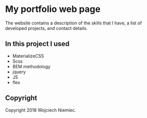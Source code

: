 # My portfolio web page
 The website contains a description of the skills that I have, a list of developed projects, and contact details.
 ## In this project I used
 - MaterializeCSS
 - Scss
 - BEM methodology 
 - jquery
 - JS
 - flex

 ## Copyright
Copyright 2018 Wojciech Niemiec.
